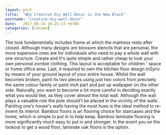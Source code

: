 ```yaml
---
layout: post
title:  "Why Creative Diy Wall Decor is the New Black"
postname: "creative-diy-wall-decor"
date:   2017-08-24 10:25:13 +0700
categories: [resume]
---
```

The look fundamentally includes frame at which the mattress rests after closed. Although many designs are blossom stencils that are personal, the more expensive ones are for individuals who need to pay a whole wall with one structure. Create and It's quite simple and rather cheap to look your own personal zombie clothing. This layout is acceptable for children ' space or home office area. Last, it required to own the kitchen floor design InSync by means of your ground layout of your entire house. Whilst the wall becomes broken, paint its two pieces using just two colors from precisely the same colour family or paint inch part and put up wallpaper on the other side. Naturally, you want to become a lot more careful in deciding exactly what you would like, as they cover almost the total wall. Although the wall plays a valuable role the pole should't be placed in the vicinity of the walls . Painting one's house's walls having the most hues is the ideal method to re-invent its interior. Bamboo floors is an flooring choice for staircases and the home, which is simple to put in to help keep. Bamboo laminate flooring is more significantly much easy to put in and stronger. In the event you on the lookout to get a wood floor, laminate oak floors is the option.
